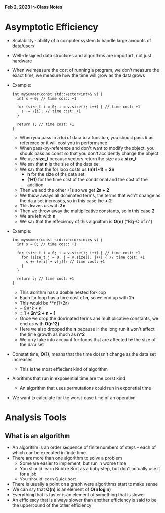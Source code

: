 **Feb 2, 2023 In-Class Notes**
# Asymptotic Efficiency

* Scalability - ability of a computer system to handle large amounts of data/users
* Well-designed data structures and algorithms are important, not just hardware
* When we measure the cost of running a program, we don't measure the exact time, we measure how the time will grow as the data grows
* Example:
  ```
  int mySummer(const std::vector<int>& v) {
    int s = 0; // time cost: +1
  
    for (size_t i = 0; i = v.size(); i++) { // time cost: +1
      s += v[i]; // time cost: +1
    }
    
    return s; // time cost: +1
  }
  ```
  * When you pass in a lot of data to a function, you should pass it as reference or it will cost you in performance
  * When pass-by-reference and don't want to modify the object, you should pass as const so that you don't accidently change the object
  * We use **size_t** because vectors return the size as a **size_t**
  * We say that **n** is the size of the data set
  * We say that the for loop costs us **(n)(1+1)** = **2n**
    * **n** for the size of the data set
    * **(1+1)** for the time cost of the conditional and the cost of the addition
  * Then we add the other +1s so we get **2n + 2**
  * We throw aways all dominated terms, the terms that won't change as the data set increases, so in this case the **+ 2**
  * This leaves us with **2n**
  * Then we throw away the multiplicative constants, so in this case **2**
  * We are left with **n**
  * We say that the effeciency of this algroithm is **O(n)** ("Big-O of n")
  
* Example:
  ```
  int mySummer(const std::vector<int>& v) {
    int s = 0; // time cost: +1
  
    for (size_t i = 0; i = v.size(); i++) { // time cost: +1
      for (size_t j = 0; j = v.size(); j++) { // time cost: +1
        s += (v[i] + v[j]); // time cost: +1
      }
    }
    
    return s; // time cost: +1
  }
  ```
  * This alorithm has a double nested for-loop
  * Each for loop has a time cost of **n**, so we end up with **2n**
  * This would be **n(1+2n)
  * **= 2n^2 + n**
  * **= 1 + 2n^2 + n + 1**
  * Once we drop the dominated terms and multiplicative constants, we end up with **O(n^2)**
  * Here we also dropped the **n** because in the long run it won't affect the time growth as much as **n^2**
  * We only take into account for-loops that are affected by the size of the data set
  
* Constat time, **O(1)**, means that the time doesn't change as the data set increases
  * This is the most effiecient kind of algorithm
* Alorithms that run in exponential time are the corst kind
  * An algorithm that uses permutations could run in exponetial time
* We want to calculate for the worst-case time of an operation

# Analysis Tools
## What is an algorithm
* An algorithm is an order sequence of finite numbers of steps - each of which can be executed in finite time
* There are more than one algorithm to solve a problem
  * Some are easier to implement, but run in worse time
  * You should learn Bubble Sort as a baby step, but don't actually use it for a job
  * You should learn Quick sort
* There is usually a point on a graph were algorithms start to make sense
* We can say that **O(n)** is an element of **O(n log n)**
* Everything that is faster is an element of something that is slower
* An efficiency that is always slower than another efficiency is said to be the upperbound of the other efficiency
